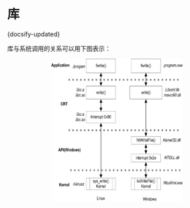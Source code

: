 # 库
{docsify-updated}

库与系统调用的关系可以用下图表示：

<center><img src="pics/sys-call.png" width=60% ></center>
